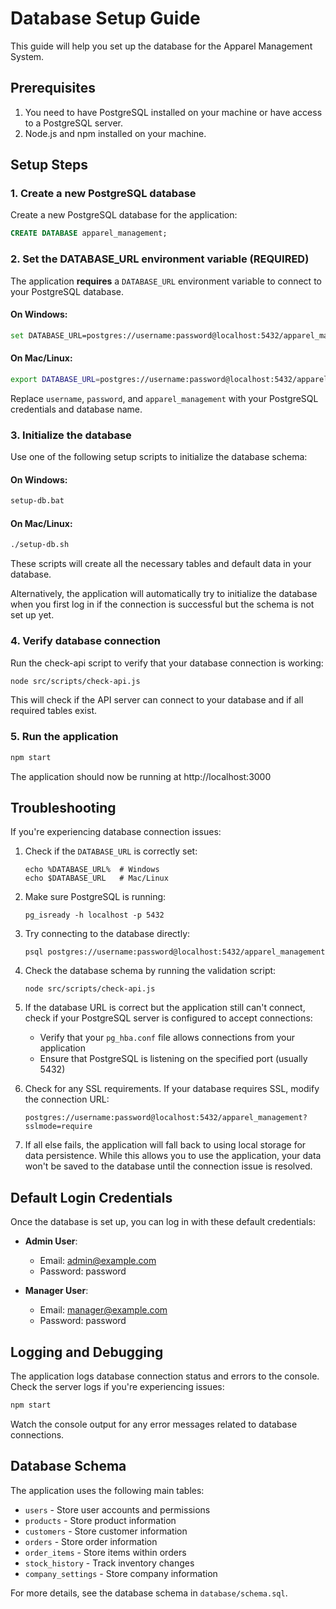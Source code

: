 
# Database Setup Guide

This guide will help you set up the database for the Apparel Management System.

## Prerequisites

1. You need to have PostgreSQL installed on your machine or have access to a PostgreSQL server.
2. Node.js and npm installed on your machine.

## Setup Steps

### 1. Create a new PostgreSQL database

Create a new PostgreSQL database for the application:

```sql
CREATE DATABASE apparel_management;
```

### 2. Set the DATABASE_URL environment variable (REQUIRED)

The application **requires** a `DATABASE_URL` environment variable to connect to your PostgreSQL database.

#### On Windows:

```bash
set DATABASE_URL=postgres://username:password@localhost:5432/apparel_management
```

#### On Mac/Linux:

```bash
export DATABASE_URL=postgres://username:password@localhost:5432/apparel_management
```

Replace `username`, `password`, and `apparel_management` with your PostgreSQL credentials and database name.

### 3. Initialize the database

Use one of the following setup scripts to initialize the database schema:

#### On Windows:

```bash
setup-db.bat
```

#### On Mac/Linux:

```bash
./setup-db.sh
```

These scripts will create all the necessary tables and default data in your database.

Alternatively, the application will automatically try to initialize the database when you first log in if the connection is successful but the schema is not set up yet.

### 4. Verify database connection

Run the check-api script to verify that your database connection is working:

```bash
node src/scripts/check-api.js
```

This will check if the API server can connect to your database and if all required tables exist.

### 5. Run the application

```bash
npm start
```

The application should now be running at http://localhost:3000

## Troubleshooting

If you're experiencing database connection issues:

1. Check if the `DATABASE_URL` is correctly set:
   ```
   echo %DATABASE_URL%  # Windows
   echo $DATABASE_URL   # Mac/Linux
   ```

2. Make sure PostgreSQL is running:
   ```
   pg_isready -h localhost -p 5432
   ```

3. Try connecting to the database directly:
   ```
   psql postgres://username:password@localhost:5432/apparel_management
   ```

4. Check the database schema by running the validation script:
   ```
   node src/scripts/check-api.js
   ```

5. If the database URL is correct but the application still can't connect, check if your PostgreSQL server is configured to accept connections:
   - Verify that your `pg_hba.conf` file allows connections from your application
   - Ensure that PostgreSQL is listening on the specified port (usually 5432)

6. Check for any SSL requirements. If your database requires SSL, modify the connection URL:
   ```
   postgres://username:password@localhost:5432/apparel_management?sslmode=require
   ```

7. If all else fails, the application will fall back to using local storage for data persistence. While this allows you to use the application, your data won't be saved to the database until the connection issue is resolved.

## Default Login Credentials

Once the database is set up, you can log in with these default credentials:

- **Admin User**: 
  - Email: admin@example.com
  - Password: password

- **Manager User**: 
  - Email: manager@example.com
  - Password: password

## Logging and Debugging

The application logs database connection status and errors to the console. Check the server logs if you're experiencing issues:

```bash
npm start
```

Watch the console output for any error messages related to database connections.

## Database Schema

The application uses the following main tables:

- `users` - Store user accounts and permissions
- `products` - Store product information
- `customers` - Store customer information
- `orders` - Store order information
- `order_items` - Store items within orders
- `stock_history` - Track inventory changes
- `company_settings` - Store company information

For more details, see the database schema in `database/schema.sql`.
